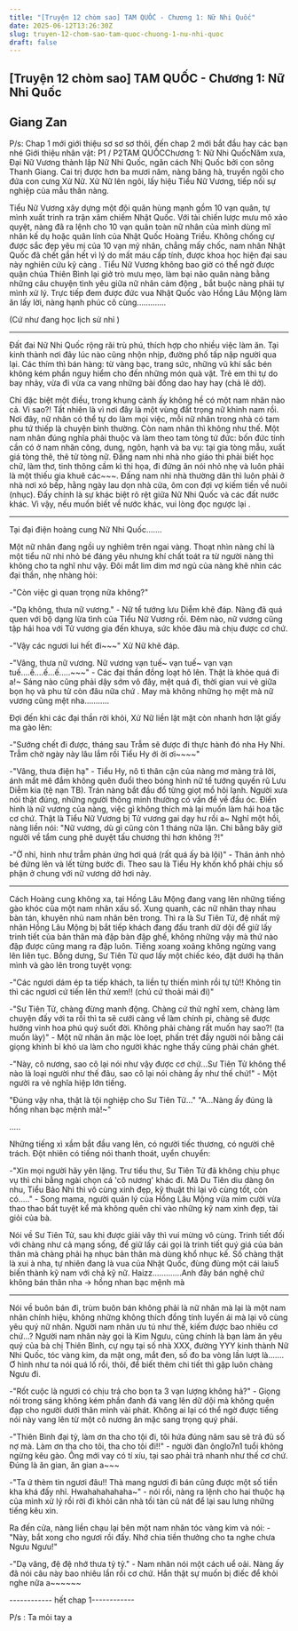 ```yaml
---
title: "[Truyện 12 chòm sao] TAM QUỐC - Chương 1: Nữ Nhi Quốc"
date: 2025-06-12T13:26:30Z
slug: truyen-12-chom-sao-tam-quoc-chuong-1-nu-nhi-quoc
draft: false
---
```


## [Truyện 12 chòm sao] TAM QUỐC - Chương 1: Nữ Nhi Quốc

## Giang Zan

P/s: Chap 1 mới giới thiệu sơ sơ sơ thôi, đến chap 2 mới bắt đầu hay các bạn nhé 
Giới thiệu nhân vật: P1 / P2TAM QUỐCChương 1: Nữ Nhi QuốcNăm xưa, Đại Nữ Vương thành lập Nữ Nhi Quốc, ngăn cách Nhị Quốc bởi con sông Thanh Giang. Cai trị được hơn ba mươi năm, nàng băng hà, truyền ngôi cho đứa con cưng Xử Nữ. Xử Nữ lên ngôi, lấy hiệu Tiểu Nữ Vương, tiếp nối sự nghiệp của mẫu thân nàng. 
 
Tiểu Nữ Vương xây dựng một đội quân hùng mạnh gồm 10 vạn quân, tự mình xuất trinh ra trận xâm chiếm Nhật Quốc. Với tài chiến lược mưu mô xảo quyệt, nàng đã ra lệnh cho 10 vạn quân toàn nữ nhân của mình dùng mĩ nhân kế dụ hoặc quân lính của Nhật Quốc Hoàng Triều. Không chống cự được sắc đẹp yêu mị của 10 vạn mỹ nhân, chẳng mấy chốc, nam nhân Nhật Quốc đã chết gần hết vì lý do mất máu cấp tính, được khoa học hiện đại sau này nghiên cứu kỹ càng . Tiểu Nữ Vương không bao giờ có thể ngờ được quận chúa Thiên Bình lại giở trò mưu mẹo, làm bại não quân nàng bằng những câu chuyện tình yêu giữa nữ nhân cảm động , bắt buộc nàng phải tự mình xử lý. Trực tiếp đem được đức vua Nhật Quốc vào Hồng Lâu Mộng làm ăn lấy lời, nàng hạnh phúc cô cùng............. 
 
(Cứ như đang học lịch sử nhỉ ) 
 
--------------------------------------------------------------------------
 
Đất đai Nữ Nhi Quốc rộng rãi trù phú, thích hợp cho nhiều việc làm ăn. Tại kinh thành nơi đây lúc nào cũng nhộn nhịp, đường phố tấp nập người qua lại. Các thím thì bán hàng: từ vàng bạc, trang sức, những vũ khí sắc bén không kém phần nguy hiểm cho đến những món quà vặt. Trẻ em thì tự do bay nhảy, vừa đi vừa ca vang những bài đồng dao hay hay (chả lẽ dở). 
 
Chỉ đặc biệt một điều, trong khung cảnh ấy không hề có một nam nhân nào cả. Vì sao?! Tất nhiên là vì nơi đây là một vùng đất trọng nữ khinh nam rồi. Nơi đây, nữ nhân có thể tự do làm mọi việc, mỗi nữ nhân trong nhà có tam phu tứ thiếp là chuyện bình thường. Còn nam nhân thì không như thế. Một nam nhân đúng nghĩa phải thuộc và làm theo tam tòng tứ đức: bốn đức tính cần có ở nam nhân công, dung, ngôn, hạnh và ba vụ: tại gia tòng mẫu, xuất giá tòng thê, thê tử tòng nữ. Đấng nam nhi nhà nho giáo thì phải biết học chữ, làm thơ, tinh thông cầm kì thi họa, đi đứng ăn nói nhỏ nhẹ và luôn phải là một thiếu gia khuê các~~~. Đấng nam nhi nhà thường dân thì luôn phải ở nhà nơi xó bếp, hằng ngày lau dọn nhà cửa, ôm con đợi vợ kiếm tiền về nuôi (nhục). Đấy chính là sự khác biệt rõ rệt giữa Nữ Nhi Quốc và các đất nước khác. Vì vậy, nếu muốn biết về nước khác, vui lòng đọc ngược lại .
 
 
-------------------------------------------------------------------------- 
 
 
Tại đại điện hoàng cung Nữ Nhi Quốc.......
 
Một nữ nhân đang ngồi uy nghiêm trên ngai vàng. Thoạt nhìn nàng chỉ là một tiểu nữ nhi nhỏ bé đáng yêu nhưng khí chất toát ra từ người nàng thì không cho ta nghĩ như vậy. Đôi mắt lim dim mơ ngủ của nàng khẽ nhìn các đại thần, nhẹ nhàng hỏi:
 
-"Còn việc gì quan trọng nữa không?"
 
-"Dạ không, thưa nữ vương." - Nữ tể tướng lưu Diễm khẽ đáp. Nàng đã quá quen với bộ dạng lừa tình của Tiểu Nữ Vương rồi. Đêm nào, nữ vương cũng tập hái hoa với Tử vương gia đến khuya, sức khỏe đâu mà chịu được cơ chứ.
 
-"Vậy các ngươi lui hết đi~~~" Xử Nữ khẽ đáp.
 
-"Vâng, thưa nữ vương. Nữ vương vạn tuế~ vạn tuế~ vạn vạn tuế....ế....ế...ế.....~~~" - Các đại thần đồng loạt hô lên. Thật là khỏe quá đi a!~ Sáng nào cũng phải dậy sớm vô đây, mệt quá đi, thời gian vui vẻ giữa bọn họ và phu tử còn đâu nữa chứ . May mà không những họ mệt mà nữ vương cũng mệt nha...........
 
Đợi đến khi các đại thần rời khỏi, Xử Nữ liền lật mặt còn nhanh hơn lật giấy ma gào lên:
 
-"Sướng chết đi được, tháng sau Trẫm sẽ được đi thực hành đó nha Hy Nhi. Trẫm chờ ngày này lâu lắm rồi Tiểu Hy ới ời ơi~~~~"
 
 
-"Vâng, thưa điện hạ" - Tiểu Hy, nô tì thân cận của nàng mơ màng trả lời, ánh mắt mê đắm không quên đuổi theo bóng hình nữ tể tướng quyến rũ Lưu Diễm kia (tệ nạn TB). Trán nàng bắt đầu đổ từng giọt mồ hôi lạnh. Người xưa nói thật đúng, những người thông minh thường có vấn đề về đầu óc. Điển hình là nữ vương của nàng, việc gì không thích mà lại muốn làm hái hoa tặc cơ chứ. Thật là Tiểu Nữ Vương bị Tử vương gai dạy hư rồi a~ Nghỉ một hồi, nàng liền nói: "Nữ vương, dù gì cũng còn 1 tháng nữa lận. Chi bằng bây giờ người về tẩm cung phê duyệt tấu chương thì hơn không  ?!"
 
-"Ờ nhỉ, hình như trẫm phản ứng hơi quá (rất quá ấy bà lội)" - Thân ảnh nhỏ bé đứng lên và lết từng bước đi. Theo sau là Tiểu Hy khốn khổ phải chịu số phận ở chung với nữ vương dở hơi này.
 
-------------------------------------------------------------------------- 
 
Cách Hoàng cung không xa, tại Hồng Lâu Mộng đang vang lên những tiếng gào khóc của một nam nhân xấu số. Xung quanh, các nữ nhân thay nhau bàn tán, khuyên nhủ nam nhân bên trong. Thì ra là Sư Tiên Tử, đệ nhất mỹ nhân Hồng Lâu Mộng bị bắt tiếp khách đang đấu tranh dữ dội để giữ lấy trinh tiết của bản thân mà đập bàn đập ghế, không những vậy mà thứ nào đập được cũng mang ra đập luôn. Tiếng xoang xoảng không ngừng vang lên liên tục. Bỗng dưng, Sư Tiên Tử quơ lấy một chiếc kéo, đặt dưới hạ thân mình và gào lên trong tuyệt vọng:
 
-"Các ngươi dám ép ta tiếp khách, ta liền tự thiến mình rồi tự tử!! Không tin thì các ngươi cứ tiến lên thử xem!! (chú cứ thoải mái đi)"
 
-"Sư Tiên Tử, chàng đừng manh động. Chàng cứ thử nghĩ xem, chàng làm chuyện đấy với ta rồi thì ta sẽ cưới càng về làm chính pi, chàng sẽ được hưởng vinh hoa phú quý suốt đời. Không phải chàng rất muốn hay sao?! (ta muốn lày)" - Một nữ nhân ăn mặc lòe loẹt, phấn trét đầy người nói bằng cái giọng khinh bỉ khó ưa làm cho người khác nghe thấy cũng phải chán ghét.
 
-"Này, cô nương, sao cô lại nói như vậy được cơ chứ...Sư Tiên Tử không thể nào là loại người như thế đâu, sao cô lại nói chàng ấy như thế chứ!" - Một người ra vẻ nghĩa hiệp lớn tiếng.
 
"Đúng vậy nha, thật là tội nghiệp cho Sư Tiên Tử..." "A...Nàng ấy đúng là hồng nhan bạc mệnh mà!~"
 
.....
 
Những tiếng xì xầm bắt đầu vang lên, có người tiếc thương, có người chê trách. Đột nhiên có tiếng nói thanh thoát, uyển chuyển:
 
-"Xin mọi người hãy yên lặng. Trư tiểu thư, Sư Tiên Tử đã không chịu phục vụ thì chi bằng ngài chọn cá 'cô nương' khác đi. Mã Du Tiên diu dàng ôn nhu, Tiểu Bảo Nhi thì vô cùng xinh đẹp, kỹ thuật thì lại vô cùng tốt, còn có....." - Song mama, người quản lý của Hồng Lâu Mộng vừa mỉm cười vừa thao thao bất tuyệt kể mà không quên chỉ vào những kỹ nam xinh đẹp, tài giỏi của bà.
 
Nói về Sư Tiên Tử, sau khi được giải vây thì vui mừng vô cùng. Trinh tiết đối với chàng như cả mạng sống, để giữ lấy cái gọi là trinh tiết quý giá của bản thân mà chàng phải hạ nhục bản thân mà dùng khổ nhục kế. Số chàng thật là xui à nha, tự nhiên đang là vua của Nhật Quốc, đùng đùng một cái laiu5 biến thành kỹ nam với chả kỹ nữ. Haizz.............Anh đây bán nghệ chứ không bán thân nha -> hồng nhan bạc mệnh mà 
 
-------------------------------------------------------------------------- 
 
 
Nói về buôn bán đi, trùm buôn bán không phải là nữ nhân mà lại là một nam nhân chính hiệu, không những không thích đồng tính luyến ái mà lại vô cùng yêu quý nữ nhân. Người nam nhân ưu tú như thế, kiếm được bao nhiêu cơ chứ...? Người nam nhân này gọi là Kim Ngưu, cũng chính là bạn làm ăn yêu quý của bà chị Thiên Bình, cự ngụ tại số nhà XXX, đường YYY kinh thành Nữ Nhi Quốc, tóc vàng kim, da mật ong, mắt đen, số đo ba vòng lần lượt là....... Ơ hình như ta nói quá lố rồi, thôi, để biết thêm chi tiết thì gặp luôn chàng Ngưu đi.
 
 -"Rốt cuộc là ngươi có chịu trả cho bọn ta 3 vạn lượng không hả?" - Giọng nói trong sáng không kém phần đanh đá vang lên dữ dội mà không quên đạp cho người dưới thân mình vài phát. Không ai lại có thể ngờ được tiếng nói này vang lên từ một cô nương ăn mặc sang trọng quý phái.
 
-"Thiên Bình đại tỷ, làm ơn tha cho tội đi, tôi hứa đúng năm sau sẽ trả đủ số nợ mà. Làm ơn tha cho tôi, tha cho tôi đi!!" - người đàn ônglo7n1 tuổi không ngừng kêu gào. Ông mới vay có tí xíu, tại sao phải trả nhanh như thế cơ chứ. Đúng là ăn gian, ăn gian a~~~
 
-"Ta ứ thèm tin ngươi đâu!! Thà mang ngươi đi bán cũng được một số tiền kha khá đấy nhỉ. Hwahahahahaha~" - nói rồi, nàng ra lệnh cho hai thuộc hạ của mình xử lý rồi rời đi khỏi căn nhà tồi tàn cũ nát để lại sau lưng những tiếng kêu xin.
 
Ra đến cửa, nàng liền chạu lại bên một nam nhân tóc vàng kim và nói:
-"Này, bắt xong cho ngươi rồi đấy. Nhớ chia tiền thưởng cho ta nghe chưa Ngưu Ngưu!"
 
-"Dạ vâng, đệ đệ nhớ thưa tỷ tỷ." - Nam nhân nói một cách uể oải. Nàng ấy đã nói câu này bao nhiêu lần rồi cơ chứ. Hắn thật sự muốn bị điếc để khỏi nghe nữa a~~~~~~
 
------------ hết chap 1------------ 
 
P/s : Ta mỏi tay a